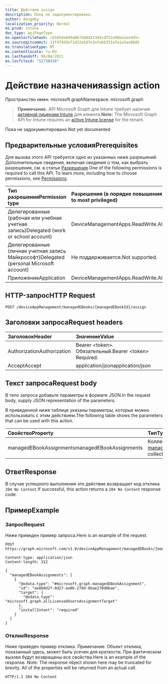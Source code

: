 ```yaml
---
title: Действие assign
description: Пока не задокументировано.
author: dougeby
localization_priority: Normal
ms.prod: intune
doc_type: apiPageType
ms.openlocfilehash: cb505da609a067d48455384cdf52a96ba1ee4d5c
ms.sourcegitcommit: 13f474d3e71d32a5dfe2efebb351e3a1a5aa9685
ms.translationtype: MT
ms.contentlocale: ru-RU
ms.lasthandoff: 06/04/2021
ms.locfileid: "52758430"
---
```

# <a name="assign-action"></a><span data-ttu-id="4a34c-103">Действие назначения</span><span class="sxs-lookup"><span data-stu-id="4a34c-103">assign action</span></span>

<span data-ttu-id="4a34c-104">Пространство имен: microsoft.graph</span><span class="sxs-lookup"><span data-stu-id="4a34c-104">Namespace: microsoft.graph</span></span>

> <span data-ttu-id="4a34c-105">**Примечание.** API Microsoft Graph для Intune требует наличия [активной лицензии Intune](https://go.microsoft.com/fwlink/?linkid=839381) для клиента.</span><span class="sxs-lookup"><span data-stu-id="4a34c-105">**Note:** The Microsoft Graph API for Intune requires an [active Intune license](https://go.microsoft.com/fwlink/?linkid=839381) for the tenant.</span></span>

<span data-ttu-id="4a34c-106">Пока не задокументировано.</span><span class="sxs-lookup"><span data-stu-id="4a34c-106">Not yet documented</span></span>

## <a name="prerequisites"></a><span data-ttu-id="4a34c-107">Предварительные условия</span><span class="sxs-lookup"><span data-stu-id="4a34c-107">Prerequisites</span></span>
<span data-ttu-id="4a34c-p101">Для вызова этого API требуется одно из указанных ниже разрешений. Дополнительные сведения, включая сведения о том, как выбрать разрешения, см. в статье [Разрешения](/graph/permissions-reference).</span><span class="sxs-lookup"><span data-stu-id="4a34c-p101">One of the following permissions is required to call this API. To learn more, including how to choose permissions, see [Permissions](/graph/permissions-reference).</span></span>

|<span data-ttu-id="4a34c-110">Тип разрешения</span><span class="sxs-lookup"><span data-stu-id="4a34c-110">Permission type</span></span>|<span data-ttu-id="4a34c-111">Разрешения (в порядке повышения привилегий)</span><span class="sxs-lookup"><span data-stu-id="4a34c-111">Permissions (from least to most privileged)</span></span>|
|:---|:---|
|<span data-ttu-id="4a34c-112">Делегированные (рабочая или учебная учетная запись)</span><span class="sxs-lookup"><span data-stu-id="4a34c-112">Delegated (work or school account)</span></span>|<span data-ttu-id="4a34c-113">DeviceManagementApps.ReadWrite.All</span><span class="sxs-lookup"><span data-stu-id="4a34c-113">DeviceManagementApps.ReadWrite.All</span></span>|
|<span data-ttu-id="4a34c-114">Делегированные (личная учетная запись Майкрософт)</span><span class="sxs-lookup"><span data-stu-id="4a34c-114">Delegated (personal Microsoft account)</span></span>|<span data-ttu-id="4a34c-115">Не поддерживается.</span><span class="sxs-lookup"><span data-stu-id="4a34c-115">Not supported.</span></span>|
|<span data-ttu-id="4a34c-116">Приложение</span><span class="sxs-lookup"><span data-stu-id="4a34c-116">Application</span></span>|<span data-ttu-id="4a34c-117">DeviceManagementApps.ReadWrite.All</span><span class="sxs-lookup"><span data-stu-id="4a34c-117">DeviceManagementApps.ReadWrite.All</span></span>|

## <a name="http-request"></a><span data-ttu-id="4a34c-118">HTTP-запрос</span><span class="sxs-lookup"><span data-stu-id="4a34c-118">HTTP Request</span></span>
<!-- {
  "blockType": "ignored"
}
-->
``` http
POST /deviceAppManagement/managedEBooks/{managedEBookId}/assign
```

## <a name="request-headers"></a><span data-ttu-id="4a34c-119">Заголовки запроса</span><span class="sxs-lookup"><span data-stu-id="4a34c-119">Request headers</span></span>
|<span data-ttu-id="4a34c-120">Заголовок</span><span class="sxs-lookup"><span data-stu-id="4a34c-120">Header</span></span>|<span data-ttu-id="4a34c-121">Значение</span><span class="sxs-lookup"><span data-stu-id="4a34c-121">Value</span></span>|
|:---|:---|
|<span data-ttu-id="4a34c-122">Authorization</span><span class="sxs-lookup"><span data-stu-id="4a34c-122">Authorization</span></span>|<span data-ttu-id="4a34c-123">Bearer &lt;token&gt;. Обязательный.</span><span class="sxs-lookup"><span data-stu-id="4a34c-123">Bearer &lt;token&gt; Required.</span></span>|
|<span data-ttu-id="4a34c-124">Accept</span><span class="sxs-lookup"><span data-stu-id="4a34c-124">Accept</span></span>|<span data-ttu-id="4a34c-125">application/json</span><span class="sxs-lookup"><span data-stu-id="4a34c-125">application/json</span></span>|

## <a name="request-body"></a><span data-ttu-id="4a34c-126">Текст запроса</span><span class="sxs-lookup"><span data-stu-id="4a34c-126">Request body</span></span>
<span data-ttu-id="4a34c-127">В тело запроса добавьте параметры в формате JSON.</span><span class="sxs-lookup"><span data-stu-id="4a34c-127">In the request body, supply JSON representation of the parameters.</span></span>

<span data-ttu-id="4a34c-128">В приведенной ниже таблице указаны параметры, которые можно использовать с этим действием.</span><span class="sxs-lookup"><span data-stu-id="4a34c-128">The following table shows the parameters that can be used with this action.</span></span>

|<span data-ttu-id="4a34c-129">Свойство</span><span class="sxs-lookup"><span data-stu-id="4a34c-129">Property</span></span>|<span data-ttu-id="4a34c-130">Тип</span><span class="sxs-lookup"><span data-stu-id="4a34c-130">Type</span></span>|<span data-ttu-id="4a34c-131">Описание</span><span class="sxs-lookup"><span data-stu-id="4a34c-131">Description</span></span>|
|:---|:---|:---|
|<span data-ttu-id="4a34c-132">managedEBookAssignments</span><span class="sxs-lookup"><span data-stu-id="4a34c-132">managedEBookAssignments</span></span>|<span data-ttu-id="4a34c-133">Коллекция [managedEBookAssignment](../resources/intune-books-managedebookassignment.md)</span><span class="sxs-lookup"><span data-stu-id="4a34c-133">[managedEBookAssignment](../resources/intune-books-managedebookassignment.md) collection</span></span>|<span data-ttu-id="4a34c-134">Н/Д</span><span class="sxs-lookup"><span data-stu-id="4a34c-134">Not yet documented</span></span>|



## <a name="response"></a><span data-ttu-id="4a34c-135">Ответ</span><span class="sxs-lookup"><span data-stu-id="4a34c-135">Response</span></span>
<span data-ttu-id="4a34c-136">В случае успешного выполнения это действие возвращает код отклика `204 No Content`.</span><span class="sxs-lookup"><span data-stu-id="4a34c-136">If successful, this action returns a `204 No Content` response code.</span></span>

## <a name="example"></a><span data-ttu-id="4a34c-137">Пример</span><span class="sxs-lookup"><span data-stu-id="4a34c-137">Example</span></span>

### <a name="request"></a><span data-ttu-id="4a34c-138">Запрос</span><span class="sxs-lookup"><span data-stu-id="4a34c-138">Request</span></span>
<span data-ttu-id="4a34c-139">Ниже приведен пример запроса.</span><span class="sxs-lookup"><span data-stu-id="4a34c-139">Here is an example of the request.</span></span>
``` http
POST https://graph.microsoft.com/v1.0/deviceAppManagement/managedEBooks/{managedEBookId}/assign

Content-type: application/json
Content-length: 312

{
  "managedEBookAssignments": [
    {
      "@odata.type": "#microsoft.graph.managedEBookAssignment",
      "id": "ae8b0d27-0d27-ae8b-270d-8bae270d8bae",
      "target": {
        "@odata.type": "microsoft.graph.allLicensedUsersAssignmentTarget"
      },
      "installIntent": "required"
    }
  ]
}
```

### <a name="response"></a><span data-ttu-id="4a34c-140">Отклик</span><span class="sxs-lookup"><span data-stu-id="4a34c-140">Response</span></span>
<span data-ttu-id="4a34c-p102">Ниже приведен пример отклика. Примечание. Объект отклика, показанный здесь, может быть усечен для краткости. При фактическом вызове будут возвращены все свойства.</span><span class="sxs-lookup"><span data-stu-id="4a34c-p102">Here is an example of the response. Note: The response object shown here may be truncated for brevity. All of the properties will be returned from an actual call.</span></span>
``` http
HTTP/1.1 204 No Content
```





